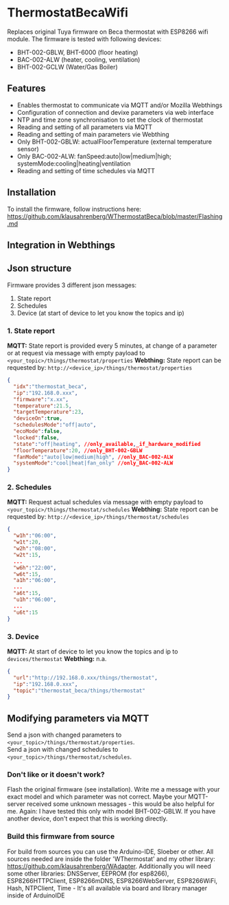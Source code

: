 # ThermostatBecaWifi
Replaces original Tuya firmware on Beca thermostat with ESP8266 wifi module. The firmware is tested with following devices:
* BHT-002-GBLW, BHT-6000 (floor heating)
* BAC-002-ALW (heater, cooling, ventilation)
* BHT-002-GCLW (Water/Gas Boiler)
## Features
* Enables thermostat to communicate via MQTT and/or Mozilla Webthings
* Configuration of connection and devixe parameters via web interface
* NTP and time zone synchronisation to set the clock of thermostat
* Reading and setting of all parameters via MQTT
* Reading and setting of main parameters vie Webthing
* Only BHT-002-GBLW: actualFloorTemperature (external temperature sensor)
* Only BAC-002-ALW: fanSpeed:auto|low|medium|high; systemMode:cooling|heating|ventilation
* Reading and setting of time schedules via MQTT
## Installation
To install the firmware, follow instructions here:  
https://github.com/klausahrenberg/WThermostatBeca/blob/master/Flashing.md
## Integration in Webthings

## Json structure
Firmware provides 3 different json messages:
1. State report  
2. Schedules
3. Device (at start of device to let you know the topics and ip)
### 1. State report 
**MQTT:** State report is provided every 5 minutes, at change of a parameter or at request via message with empty payload to `<your_topic>/things/thermostat/properties`
**Webthing:** State report can be requested by: `http://<device_ip>/things/thermostat/properties`  
```json
{
  "idx":"thermostat_beca",
  "ip":"192.168.0.xxx",
  "firmware":"x.xx",
  "temperature":21.5,
  "targetTemperature":23,
  "deviceOn":true,
  "schedulesMode":"off|auto",
  "ecoMode":false,
  "locked":false,
  "state":"off|heating", //only_available,_if_hardware_modified
  "floorTemperature":20, //only_BHT-002-GBLW
  "fanMode":"auto|low|medium|high", //only_BAC-002-ALW
  "systemMode":"cool|heat|fan_only" //only_BAC-002-ALW
}
```
### 2. Schedules
**MQTT:** Request actual schedules via message with empty payload to `<your_topic>/things/thermostat/schedules`
**Webthing:** State report can be requested by: `http://<device_ip>/things/thermostat/schedules`  
```json
{
  "w1h":"06:00",
  "w1t":20,
  "w2h":"08:00",
  "w2t":15,
  ...
  "w6h":"22:00",
  "w6t":15,
  "a1h":"06:00",
  ...
  "a6t":15,
  "u1h":"06:00",
  ...
  "u6t":15
}
```
### 3. Device
**MQTT:** At start of device to let you know the topics and ip to `devices/thermostat`
**Webthing:** n.a.
```json
{
  "url":"http://192.168.0.xxx/things/thermostat",
  "ip":"192.168.0.xxx",
  "topic":"thermostat_beca/things/thermostat"
}
```
## Modifying parameters via MQTT
Send a json with changed parameters to `<your_topic>/things/thermostat/properties`.  
Send a json with changed schedules to `<your_topic>/things/thermostat/schedules`.
### Don't like or it doesn't work?
Flash the original firmware (see installation). Write me a message with your exact model and which parameter was not correct. Maybe your MQTT-server received some unknown messages - this would be also helpful for me. Again: I have tested this only with model BHT-002-GBLW. If you have another device, don't expect that this is working directly.
### Build this firmware from source
For build from sources you can use the Arduino-IDE, Sloeber or other. All sources needed are inside the folder 'WThermostat' and my other library: https://github.com/klausahrenberg/WAdapter. Additionally you will need some other libraries: DNSServer, EEPROM (for esp8266), ESP8266HTTPClient, ESP8266mDNS, ESP8266WebServer, ESP8266WiFi, Hash, NTPClient, Time - It's all available via board and library manager inside of ArduinoIDE
